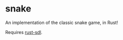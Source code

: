 snake
=====

An implementation of the classic snake game, in Rust!

Requires [rust-sdl](https://github.com/brson/rust-sdl).
